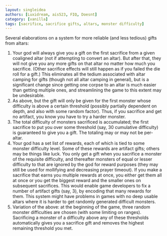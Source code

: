 ```yaml
---
layout: singleidea
authors: [Luxidream, ais523, FIQ, Doesnt]
category: [vanilla]
tags: [sacrifice, sacrifice gifts, altars, monster difficulty]
---
```

Several elaborations on a system for more reliable (and less tedious) gifts from
altars:
1. Your god will always give you a gift on the first sacrifice from a given
   coaligned altar (not if attempting to convert an altar). But after that, they
   will not give you any more gifts on that altar no matter how much you
   sacrifice. (Other sacrifice effects will still happen as if you failed the
   die roll for a gift.) This eliminates all the tedium associated with altar
   camping for gifts (though not all altar camping in general), but is a
   significant change since getting one corpse to an altar is much easier than
   getting multiple ones, and streamlining the game to this extent may be
   undesirable.
2. As above, but the gift will only be given for the first monster whose
   difficulty is above a certain threshold (possibly partially dependent on
   depth, and also with some random factor). Thus, if you sacrifice and get no
   artifact, you know you have to try a harder monster.
3. The total difficulty of monsters sacrificed is accumulated; the first
   sacrifice to put you over some threshold (say, 30 cumulative difficulty) is
   guaranteed to give you a gift. The totaling may or may not be per-altar.
4. Your god has a set list of rewards, each of which is tied to some monster
   difficulty level. Some of these rewards are artifact gifts; others may be
   things like luck. You only get a gift when you sacrifice a monster of the
   requisite difficulty, and thereafter monsters of equal or lesser difficulty
   to that are ignored by the god for reward purposes (they may still be used
   for mollifying and decreasing prayer timeout). If you make a sacrifice that
   earns you multiple rewards at once, you either get them all at once or you
   get the biggest reward and the smaller ones on subsequent sacrifices. This
   would enable game developers to fix a number of artifact gifts (say, 3), by
   encoding that many rewards for them. This system might have problems in games
   with no deep usable altars where it is harder to get randomly generated
   difficult monsters.
5. Variation of the above: at the beginning of the game, three random monster
   difficulties are chosen (with some limiting on ranges). Sacrificing a monster
   of a difficulty above any of these thresholds automatically gives you a
   sacrifice gift and removes the highest remaining threshold you met.
